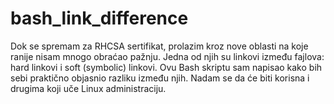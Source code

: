 # bash_link_difference
Dok se spremam za RHCSA sertifikat, prolazim kroz nove oblasti na koje ranije nisam mnogo obraćao pažnju. Jedna od njih su linkovi između fajlova: hard linkovi i soft (symbolic) linkovi. Ovu Bash skriptu sam napisao kako bih sebi praktično objasnio razliku između njih. Nadam se da će biti korisna i drugima koji uče Linux administraciju.
